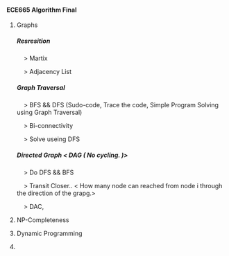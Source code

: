 #### ECE665 Algorithm Final

1. Graphs

   ##### Resresition

       > Martix

       > Adjacency List

   ##### Graph Traversal

       > BFS && DFS  (Sudo-code, Trace the code, Simple Program Solving using Graph Traversal)

       > Bi-connectivity 

       > Solve useing DFS

   ##### Directed Graph < DAG ( No cycling. )>

       > Do DFS && BFS

       > Transit Closer.. < How many node can reached from node i through the direction of the grapg.>

       > DAC, 

2. NP-Completeness 

   

3. Dynamic Programming

4. 
